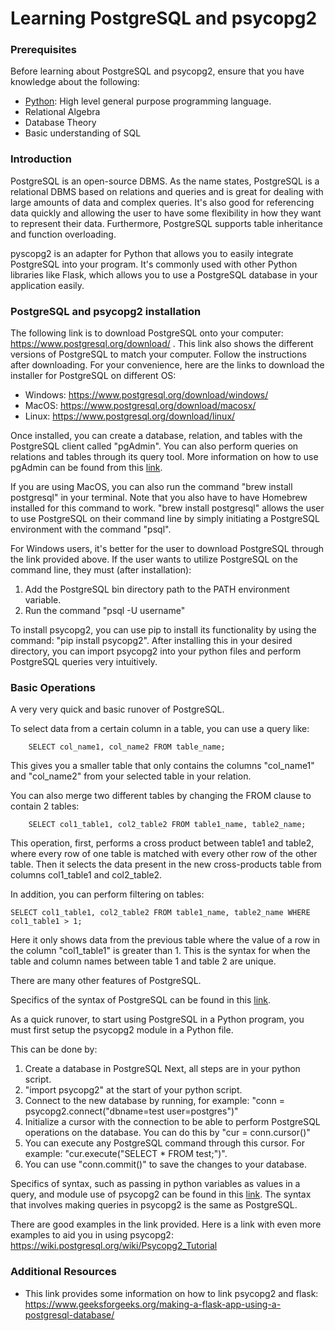 # Learning PostgreSQL and psycopg2

### Prerequisites
Before learning about PostgreSQL and psycopg2, ensure that you have knowledge about the following:
- [Python](https://www.python.org/): High level general purpose programming language.
- Relational Algebra
- Database Theory
- Basic understanding of SQL

### Introduction
PostgreSQL is an open-source DBMS. As the name states, PostgreSQL is a relational DBMS based on relations and queries and is great for dealing with large amounts of data and complex queries. It's also good for referencing data quickly and allowing the user to have some flexibility in how they want to represent their data. Furthermore, PostgreSQL supports table inheritance and function overloading.

pyscopg2 is an adapter for Python that allows you to easily integrate PostgreSQL into your program. It's commonly used with other Python libraries like Flask, which allows you to use a PostgreSQL database in your application easily.

### PostgreSQL and psycopg2 installation
The following link is to download PostgreSQL onto your computer: https://www.postgresql.org/download/ . This link also shows the different versions of PostgreSQL to match your computer. Follow the instructions after downloading. For your convenience, here are the links to download the installer for PostgreSQL on different OS:
- Windows: https://www.postgresql.org/download/windows/
- MacOS: https://www.postgresql.org/download/macosx/
- Linux: https://www.postgresql.org/download/linux/

Once installed, you can create a database, relation, and tables with the PostgreSQL client called "pgAdmin". You can also perform queries on relations and tables through its query tool. More information on how to use pgAdmin can be found from this [link](https://www.pgadmin.org/docs/pgadmin4/6.21/index.html).

If you are using MacOS, you can also run the command "brew install postgresql" in your terminal. Note that you also have to have Homebrew installed for this command to work. "brew install postgresql" allows the user to use PostgreSQL on their command line by simply initiating a PostgreSQL environment with the command "psql".

For Windows users, it's better for the user to download PostgreSQL through the link provided above. If the user wants to utilize PostgreSQL on the command line, they must (after installation):
1. Add the PostgreSQL bin directory path to the PATH environment variable.
2. Run the command "psql -U username"

To install psycopg2, you can use pip to install its functionality by using the command:
"pip install psycopg2". After installing this in your desired directory, you can import psycopg2 into your python files and perform PostgreSQL queries very intuitively.

### Basic Operations
A very very quick and basic runover of PostgreSQL.

To select data from a certain column in a table, you can use a query like:
``` 
    SELECT col_name1, col_name2 FROM table_name;
```
This gives you a smaller table that only contains the columns "col_name1" and "col_name2" from your selected table in your relation. 

You can also merge two different tables by changing the FROM clause to contain 2 tables:
```
    SELECT col1_table1, col2_table2 FROM table1_name, table2_name;
```
This operation, first, performs a cross product between table1 and table2, where every row of one table is matched with every other row of the other table. Then it selects the data present in the new cross-products table from columns col1_table1 and col2_table2.

In addition, you can perform filtering on tables:
```
SELECT col1_table1, col2_table2 FROM table1_name, table2_name WHERE col1_table1 > 1;
```
Here it only shows data from the previous table where the value of a row in the column "col1_table1" is greater than 1. This is the syntax for when the table and column names between table 1 and table 2 are unique.

There are many other features of PostgreSQL.

Specifics of the syntax of PostgreSQL can be found in this [link](https://www.postgresql.org/docs/current/sql-syntax.html).

As a quick runover, to start using PostgreSQL in a Python program, you must first setup the psycopg2 module in a Python file. 

This can be done by:

1. Create a database in PostgreSQL
Next, all steps are in your python script.
2. "import psycopg2" at the start of your python script.
3. Connect to the new database by running, for example: "conn = psycopg2.connect("dbname=test user=postgres")"
4. Initialize a cursor with the connection to be able to perform PostgreSQL operations on the database. You can do this by "cur = conn.cursor()"
5. You can execute any PostgreSQL command through this cursor. For example: "cur.execute("SELECT * FROM test;")".
6. You can use "conn.commit()" to save the changes to your database.
 
Specifics of syntax, such as passing in python variables as values in a query, and module use of psycopg2 can be found in this [link](https://www.psycopg.org/docs/usage.html#passing-parameters-to-sql-queries). The syntax that involves making queries in psycopg2 is the same as PostgreSQL.

There are good examples in the link provided. Here is a link with even more examples to aid you in using psycopg2: https://wiki.postgresql.org/wiki/Psycopg2_Tutorial

### Additional Resources
- This link provides some information on how to link psycopg2 and flask: https://www.geeksforgeeks.org/making-a-flask-app-using-a-postgresql-database/
